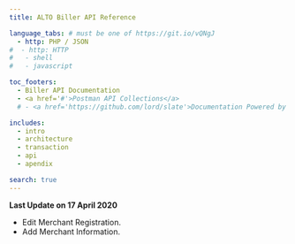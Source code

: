 ```yaml
---
title: ALTO Biller API Reference

language_tabs: # must be one of https://git.io/vQNgJ
  - http: PHP / JSON
#  - http: HTTP
#   - shell
#   - javascript

toc_footers:
  - Biller API Documentation
  - <a href='#'>Postman API Collections</a>
  # - <a href='https://github.com/lord/slate'>Documentation Powered by Slate</a>

includes:
  - intro
  - architecture
  - transaction
  - api
  - apendix

search: true
---
```


<aside class="success">
<b>Last Update on 17 April 2020</b>
<ul>
  <li>Edit Merchant Registration.</li>
  <li>Add Merchant Information.</li>
</ul>
</aside>
